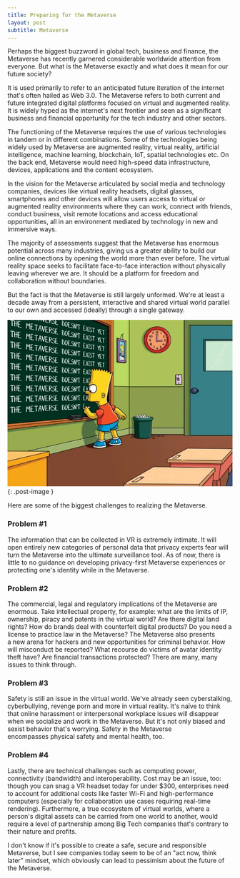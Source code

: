 ```yaml
---
title: Preparing for the Metaverse
layout: post
subtitle: Metaverse
---
```

Perhaps the biggest buzzword in global tech, business and finance, the Metaverse has recently garnered considerable worldwide attention from everyone. But what is the Metaverse exactly and what does it mean for our future society?

It is used primarily to refer to an anticipated future iteration of the internet that's often hailed as Web 3.0. The Metaverse refers to both current and future integrated digital platforms focused on virtual and augmented reality. It is widely hyped as the internet's next frontier and seen as a significant business and financial opportunity for the tech industry and other sectors.

The functioning of the Metaverse requires the use of various technologies in tandem or in different combinations. Some of the technologies being widely used by Metaverse are augmented reality, virtual reality, artificial intelligence, machine learning, blockchain, IoT, spatial technologies etc. On the back end, Metaverse would need high-speed data infrastructure, devices, applications and the content ecosystem.

In the vision for the Metaverse articulated by social media and technology companies, devices like virtual reality headsets, digital glasses, smartphones and other devices will allow users access to virtual or augmented reality environments where they can work, connect with friends, conduct business, visit remote locations and access educational opportunities, all in an environment mediated by technology in new and immersive ways.

The majority of assessments suggest that the Metaverse has enormous potential across many industries, giving us a greater ability to build our online connections by opening the world more than ever before. The virtual reality space seeks to facilitate face-to-face interaction without physically leaving wherever we are. It should be a platform for freedom and collaboration without boundaries.

But the fact is that the Metaverse is still largely unformed. We're at least a decade away from a persistent, interactive and shared virtual world parallel to our own and accessed (ideally) through a single gateway.

![bart-simpson-writing-on-the-board](/images/2023-01-13-metaverse-not-yet.jpg){: .post-image }

Here are some of the biggest challenges to realizing the Metaverse.

### Problem #1
The information that can be collected in VR is extremely intimate. It will open entirely new categories of personal data that privacy experts fear will turn the Metaverse into the ultimate surveillance tool. As of now, there is little to no guidance on developing privacy-first Metaverse experiences or protecting one's identity while in the Metaverse.

### Problem #2
The commercial, legal and regulatory implications of the Metaverse are enormous. Take intellectual property, for example: what are the limits of IP, ownership, piracy and patents in the virtual world? Are there digital land rights? How do brands deal with counterfeit digital products? Do you need a license to practice law in the Metaverse? The Metaverse also presents a new arena for hackers and new opportunities for criminal behavior. How will misconduct be reported? What recourse do victims of avatar identity theft have? Are financial transactions protected? There are many, many issues to think through.

### Problem #3
Safety is still an issue in the virtual world. We've already seen cyberstalking, cyberbullying, revenge porn and more in virtual reality. It's naïve to think that online harassment or interpersonal workplace issues will disappear when we socialize and work in the Metaverse. But it's not only biased and sexist behavior that's worrying. Safety in the Metaverse encompasses physical safety and mental health, too.

### Problem #4
Lastly, there are technical challenges such as computing power, connectivity (bandwidth) and interoperability. Cost may be an issue, too: though you can snag a VR headset today for under $300, enterprises need to account for additional costs like faster Wi-Fi and high-performance computers (especially for collaboration use cases requiring real-time rendering). Furthermore, a true ecosystem of virtual worlds, where a person's digital assets can be carried from one world to another, would require a level of partnership among Big Tech companies that's contrary to their nature and profits.

I don't know if it's possible to create a safe, secure and responsible Metaverse, but I see companies today seem to be of an "act now, think later" mindset, which obviously can lead to pessimism about the future of the Metaverse.